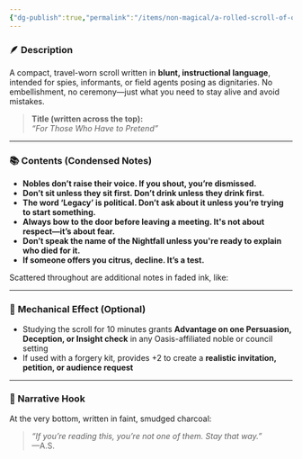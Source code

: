 ```yaml
---
{"dg-publish":true,"permalink":"/items/non-magical/a-rolled-scroll-of-oasis-courtly-etiquette/"}
---
```


### 🪶 **Description**

A compact, travel-worn scroll written in **blunt, instructional language**, intended for spies, informants, or field agents posing as dignitaries. No embellishment, no ceremony—just what you need to stay alive and avoid mistakes.

> **Title (written across the top):**  
> _“For Those Who Have to Pretend”_

---

### 📚 **Contents (Condensed Notes)**

- **Nobles don’t raise their voice. If you shout, you’re dismissed.**
- **Don’t sit unless they sit first. Don’t drink unless they drink first.**
- **The word ‘Legacy’ is political. Don’t ask about it unless you’re trying to start something.**
- **Always bow to the door before leaving a meeting. It's not about respect—it’s about fear.**
- **Don’t speak the name of the Nightfall unless you're ready to explain who died for it.**
- **If someone offers you citrus, decline. It’s a test.**

Scattered throughout are additional notes in faded ink, like:

---

### 🎯 **Mechanical Effect (Optional)**

- Studying the scroll for 10 minutes grants **Advantage on one Persuasion, Deception, or Insight check** in any Oasis-affiliated noble or council setting
- If used with a forgery kit, provides +2 to create a **realistic invitation, petition, or audience request**

---

### 🧠 Narrative Hook

At the very bottom, written in faint, smudged charcoal:

> _“If you’re reading this, you’re not one of them. Stay that way.”_  
> —A.S.